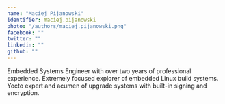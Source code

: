 ```yaml
---
name: "Maciej Pijanowski"
identifier: maciej.pijanowski
photo: "/authors/maciej.pijanowski.png"
facebook: ""
twitter: ""
linkedin: ""
github: ""
---
```

Embedded Systems Engineer with over two years of professional experience.
Extremely focused explorer of embedded Linux build systems. Yocto expert and
acumen of upgrade systems with built-in signing and encryption.
